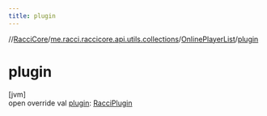 ```yaml
---
title: plugin
---
```

//[RacciCore](../../../index.html)/[me.racci.raccicore.api.utils.collections](../index.html)/[OnlinePlayerList](index.html)/[plugin](plugin.html)



# plugin



[jvm]\
open override val [plugin](plugin.html): [RacciPlugin](../../me.racci.raccicore.api.plugin/-racci-plugin/index.html)





